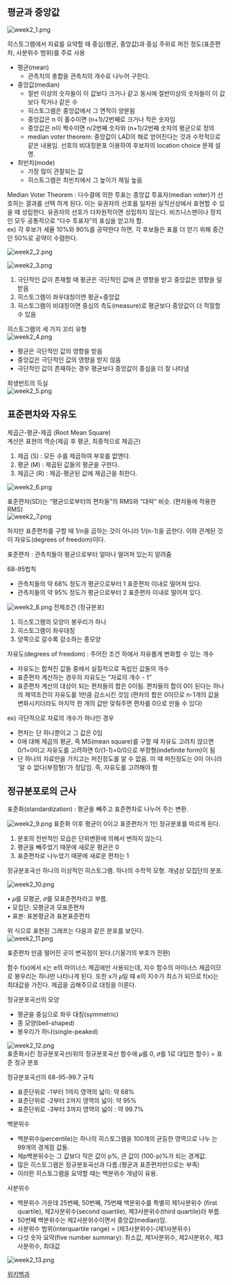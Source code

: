 ## 평균과 중앙값

![week2_1.png](images/week2_1.png)

히스토그램에서 자료를 요약할 때 중심(평균, 중앙값)과 중심 주위로 퍼진 정도(표준편차, 사분위수 범위)를 주로 사용

- 평균(mean)
  - 관측치의 총합을 관측치의 개수로 나누어 구한다.
- 중앙값(median)
  - 절반 이상의 숫자들이 이 값보다 크거나 같고 동시에 절반이상의 숫자들이 이 값보다 작거나 같은 수
  - 히스토그램은 중앙값에서 그 면적이 양분됨
  - 중앙값은 n 이 홀수이면 (n+1)/2번째로 크거나 작은 숫자임
  - 중앙값은 n이 짝수이면 n/2번째 숫자와 (n+1)/2번째 숫자의 평균으로 정의
  - median voter theorem: 중앙값이 LAD의 해로 얻어진다는 것과 수학적으로 같은 내용임. 선호의 비대칭분포 이용하여 후보자의 location choice 문제 설명.
- 최빈치(mode)
  - 가장 많이 관찰되는 값
  - 히스토그램은 최빈치에서 그 높이가 제일 높음

Median Voter Theorem : 다수결에 의한 투표는 중앙값 투표자(median voter)가 선호하는 결과를 선택 하게 된다. 이는 유권자의 선호를 일차원 실직선상에서 표현할 수 있을 때 성립한다. 유권자의 선호가 다차원적이면 성립하지 않는다. 비즈니스맨이나 정치인 모두 공통적으로 “다수 투표자”의 표심을 얻고자 함.   
ex) 각 후보가 세율 10%와 90%를 공약한다 하면, 각 후보들은 표를 더 얻기 위해 중간인 50%로 공약이 수렴한다.

![week2_2.png](images/week2_2.png)

![week2_3.png](images/week2_3.png)
1. 극단적인 값이 존재할 때 평균은 극단적인 값에 큰 영향을 받고 중앙값은 영향을 덜 받음
2. 히스토그램이 좌우대칭이면 평균=중앙값
3. 히스토그램이 비대칭이면 중심의 측도(measure)로 평균보다 중앙값이 더 적절할 수 있음

히스토그램의 세 가지 꼬리 유형    
![week2_4.png](images/week2_4.png)
- 평균은 극단적인 값의 영향을 받음
- 중앙값은 극단적인 값의 영향을 받지 않음
- 극단적인 값이 존재하는 경우 평균보다 중앙값이 중심을 더 잘 나타냄

희생번트의 득실    
![week2_5.png](images/week2_5.png)

## 표준편차와 자유도

제곱근-평균-제곱 (Root Mean Square)    
계산은 표현의 역순(제곱 후 평균, 최종적으로 제곱근)
1. 제곱 (S) : 모든 수를 제곱하여 부호를 없앤다.
2. 평균 (M) : 제곱된 값들의 평균을 구한다.
3. 제곱근 (R) : 제곱-평균된 값에 제곱근을 취한다.

![week2_6.png](images/week2_6.png)

표준편차(SD)는 “평균으로부터의 편차들”의 RMS와 “대략” 비슷. (편차들에 적용한 RMS)    
![week2_7.png](images/week2_7.png)

하지만 표준편차를 구할 때 1/n을 곱하는 것이 아니라 1/(n-1)을 곱한다. 이와 관계된 것이 자유도(degrees of freedom)이다.

표준편차 : 관측치들이 평균으로부터 얼마나 떨어져 있는지 알려줌

68-95법칙
- 관측치들의 약 68% 정도가 평균으로부터 1 표준편차 이내로 떨어져 있다.
- 관측치들의 약 95% 정도가 평균으로부터 2 표준편차 이내로 떨어져 있다.    

![week2_8.png](images/week2_8.png)
전제조건 (정규분포)
1. 히스토그램의 모양이 봉우리가 하나
2. 히스토그램이 좌우대칭
3. 양쪽으로 갈수록 감소하는 종모양

자유도(degrees of freedom) : 주어진 조건 하에서 자유롭게 변화할 수 있는 개수
- 자유도는 합쳐진 값들 중에서 실질적으로 독립인 값들의 개수
- 표준편차 계산하는 경우의 자유도는 ”자료의 개수 - 1”
- 표준편차 계산의 대상이 되는 편차들의 합은 0이됨. 편차들의 합이 0이 된다는 하나의 제약조건이 자유도를 1만큼 감소시킨 것임 (편차의 합은 0이므로 n-1개의 값을 변화시키더라도 마지막 한 개의 값만 맞춰주면 편차를 0으로 만들 수 있다)

ex) 극단적으로 자료의 개수가 하나인 경우
- 편차는 단 하나뿐이고 그 값은 0임
- 0에 대해 제곱의 평균, 즉 MS(mean square)를 구할 때 자유도 고려치 않으면 0/1=0이고 자유도를 고려하면 0/(1-1)=0/0으로 부정형(indefinite form)이 됨
- 단 하나의 자료만을 가지고는 퍼진정도를 알 수 없음. 이 때 퍼진정도는 0이 아니라 ‘알 수 없다(부정형)’가 정답임. 즉, 자유도를 고려해야 함

## 정규분포로의 근사

표준화(standardization) : 평균을 빼주고 표준편차로 나누어 주는 변환.

![week2_9.png](images/week2_9.png)
표준화 이후 평균이 0이고 표준편차가 1인 정규분포를 따르게 된다.
1. 분포의 전반적인 모습은 단위변환에 의해서 변하지 않는다.
2. 평균을 빼주었기 때문에 새로운 평균은 0
3. 표준편차로 나누었기 때문에 새로운 편차는 1

정규분포곡선
하나의 이상적인 히스토그램. 하나의 수학적 모형. 개념상 모집단의 분포.

![week2_10.png](images/week2_10.png)

• 𝜇를 모평균, 𝜎를 모표준편차라고 부름.    
• 모집단: 모평균과 모표준편차    
• 표본: 표본평균과 표본표준편차    

위 식으로 표현된 그래프는 다음과 같은 분포를 보인다.       
![week2_11.png](images/week2_11.png)

표준편차 만큼 떨어진 곳이 변곡점이 된다.(기울기의 부호가 전환)

함수 f(x)에서 x는 e의 마이너스 제곱에만 사용되는데, 지수 함수의 마이너스 제곱이므로 봉우리는 하나만 나타나게 된다. 또한 x가 𝜇일 때 e의 지수가 최소가 되므로 f(x)는 최대값을 가진다. 제곱을 곱해주므로 대칭을 이룬다.

정규분포곡선의 모양
- 평균을 중심으로 좌우 대칭(symmetric)
- 종 모양(bell-shaped)
- 봉우리가 하나(single-peaked)

![week2_12.png](images/week2_12.png)    
표준화시킨 정규분포곡선(위의 정규분포곡선 함수에 𝜇를 0, 𝜎를 1로 대입한 함수) = 표준 정규 분포

정규분포곡선의 68-95-99.7 규칙    
- 표준단위로 -1부터 1까지 영역의 넓이: 약 68%
- 표준단위로 -2부터 2까지 영역의 넓이: 약 95%
- 표준단위로 -3부터 3까지 영역의 넓이 : 약 99.7%

백분위수
- 백분위수(percentile)는 하나의 히스토그램을 100개의 균등한 영역으로 나누 는 99개의 경계점 값들.
- 제p백분위수는 그 값보다 작은 값이 p%, 큰 값이 (100-p)%가 되는 경계값.
- 많은 히스토그램은 정규분포곡선과 다름.(평균과 표준편차만으로는 부족)
- 이러한 히스토그램을 요약할 때는 백분위수 개념이 유용.

사분위수
- 백분위수 가운데 25번째, 50번째, 75번째 백분위수를 특별히 제1사분위수 (first quartile), 제2사분위수(second quartile), 제3사분위수(third quartile)라 부름.
- 50번째 백분위수는 제2사분위수이면서 중앙값(median)임.
- 사분위수 범위(interquartile range) = (제3사분위수)-(제1사분위수)
- 다섯 숫자 요약(five number summary): 최소값, 제1사분위수, 제2사분위수, 제3사분위수, 최대값

![week2_13.png](images/week2_13.png)

[위키백과](https://ko.wikipedia.org/wiki/%EC%83%81%EC%9E%90_%EC%88%98%EC%97%BC_%EA%B7%B8%EB%A6%BC)
